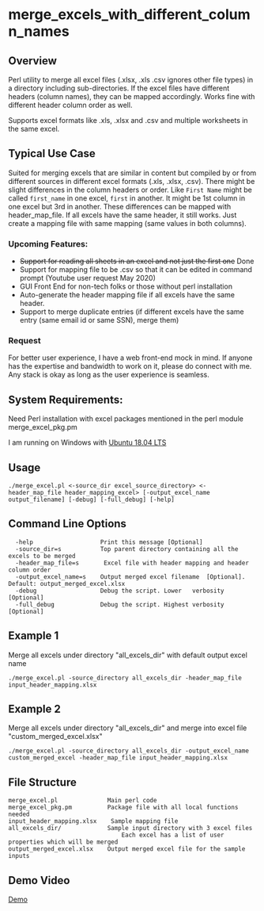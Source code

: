 # merge_excels_with_different_column_names

## Overview
Perl utility to merge all excel files (.xlsx, .xls .csv ignores other file types) in a directory including sub-directories. If the excel files have different headers (column names), they can be mapped accordingly. Works fine with different header column order as well. 

Supports excel formats like .xls, .xlsx and .csv and multiple worksheets in the same excel.

## Typical Use Case
Suited for merging excels that are similar in content but compiled by or from different sources in different excel formats (.xls, .xlsx, .csv). There might be slight differences in the column headers or order. Like `First Name` might be called `first_name` in one excel, `first` in another. It might be 1st column in one excel but 3rd in another. These differences can be mapped with header_map_file. If all excels have the same header, it still works. Just create a mapping file with same mapping (same values in both columns). 

### Upcoming Features:
  * ~~Support for reading all sheets in an excel and not just the first one~~ Done
  * Support for mapping file to be .csv so that it can be edited in command prompt (Youtube user request May 2020)
  * GUI Front End for non-tech folks or those without perl installation
  * Auto-generate the header mapping file if all excels have the same header.
  * Support to merge duplicate entries (if different excels have the same entry (same email id or same SSN), merge them)

### Request
For better user experience, I have a web front-end mock in mind. If anyone has the expertise and bandwidth to work on it, please do connect with me. Any stack is okay as long as the user experience is seamless.

## System Requirements:
Need Perl installation with excel packages mentioned in the perl module merge_excel_pkg.pm

I am running on Windows with [Ubuntu 18.04 LTS](https://www.microsoft.com/store/apps/9N9TNGVNDL3Q)

## Usage
```
./merge_excel.pl <-source_dir excel_source_directory> <-header_map_file header_mapping_excel> [-output_excel_name output_filename] [-debug] [-full_debug] [-help]
```
## Command Line Options
```
  -help                   Print this message [Optional]
  -source_dir=s           Top parent directory containing all the excels to be merged
  -header_map_file=s       Excel file with header mapping and header column order
  -output_excel_name=s    Output merged excel filename  [Optional]. Default: output_merged_excel.xlsx
  -debug                  Debug the script. Lower   verbosity [Optional]
  -full_debug             Debug the script. Highest verbosity [Optional]
```

## Example 1
Merge all excels under directory "all_excels_dir" with default output excel name
```
./merge_excel.pl -source_directory all_excels_dir -header_map_file input_header_mapping.xlsx
```

## Example 2
Merge all excels under directory "all_excels_dir" and merge into excel file "custom_merged_excel.xlsx"
```
./merge_excel.pl -source_directory all_excels_dir -output_excel_name custom_merged_excel -header_map_file input_header_mapping.xlsx
```

## File Structure
```
merge_excel.pl              Main perl code
merge_excel_pkg.pm          Package file with all local functions needed
input_header_mapping.xlsx    Sample mapping file
all_excels_dir/             Sample input directory with 3 excel files
                                Each excel has a list of user properties which will be merged
output_merged_excel.xlsx    Output merged excel file for the sample inputs
```

## Demo Video
[Demo](https://www.youtube.com/watch?v=jY3ZrWaHpfs)
